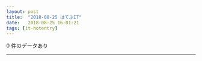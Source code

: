 ```yaml
---
layout: post
title:  "2018-08-25 はてぶIT"
date:   2018-08-25 16:01:21
tags: [it-hotentry]
---
```

0 件のデータあり

<hr>
